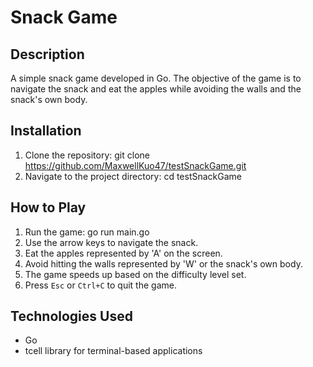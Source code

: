 # Snack Game

## Description
A simple snack game developed in Go. The objective of the game is to navigate the snack and eat the apples while avoiding the walls and the snack's own body.

## Installation
1. Clone the repository:
git clone https://github.com/MaxwellKuo47/testSnackGame.git
2. Navigate to the project directory:
cd testSnackGame

## How to Play
1. Run the game:
go run main.go
2. Use the arrow keys to navigate the snack.
3. Eat the apples represented by 'A' on the screen.
4. Avoid hitting the walls represented by 'W' or the snack's own body.
5. The game speeds up based on the difficulty level set.
6. Press `Esc` or `Ctrl+C` to quit the game.

## Technologies Used
- Go
- tcell library for terminal-based applications
